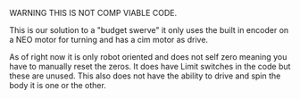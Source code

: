 WARNING THIS IS NOT COMP VIABLE CODE. 

This is our solution to a "budget swerve" it only uses the built in encoder on a NEO motor for turning and has a cim motor as drive. 

As of right now it is only robot oriented and does not self zero meaning you have to manually reset the zeros.
It does have Limit switches in the code but these are unused. 
This also does not have the ability to drive and spin the body it is one or the other.
